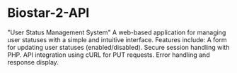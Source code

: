 # Biostar-2-API
"User Status Management System"
A web-based application for managing user statuses with a simple and intuitive interface. Features include:
A form for updating user statuses (enabled/disabled).
Secure session handling with PHP.
API integration using cURL for PUT requests.
Error handling and response display.
